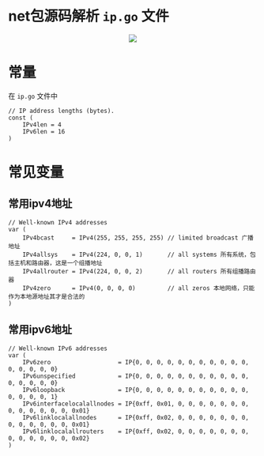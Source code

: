 # net包源码解析 `ip.go` 文件

<p align='center'>
<img src='https://github.com/w1991668899/blog/blob/master/image/go/net_01.jpeg'>
</p>

# 常量

在 `ip.go` 文件中
```
// IP address lengths (bytes).
const (
	IPv4len = 4         
	IPv6len = 16
)
```

# 常见变量

## 常用ipv4地址

```
// Well-known IPv4 addresses
var (
	IPv4bcast     = IPv4(255, 255, 255, 255) // limited broadcast 广播地址
	IPv4allsys    = IPv4(224, 0, 0, 1)       // all systems 所有系统，包括主机和路由器，这是一个组播地址
	IPv4allrouter = IPv4(224, 0, 0, 2)       // all routers 所有组播路由器
	IPv4zero      = IPv4(0, 0, 0, 0)         // all zeros 本地网络，只能作为本地源地址其才是合法的
)
```

## 常用ipv6地址

```
// Well-known IPv6 addresses
var (
	IPv6zero                   = IP{0, 0, 0, 0, 0, 0, 0, 0, 0, 0, 0, 0, 0, 0, 0, 0}
	IPv6unspecified            = IP{0, 0, 0, 0, 0, 0, 0, 0, 0, 0, 0, 0, 0, 0, 0, 0}
	IPv6loopback               = IP{0, 0, 0, 0, 0, 0, 0, 0, 0, 0, 0, 0, 0, 0, 0, 1}
	IPv6interfacelocalallnodes = IP{0xff, 0x01, 0, 0, 0, 0, 0, 0, 0, 0, 0, 0, 0, 0, 0, 0x01}
	IPv6linklocalallnodes      = IP{0xff, 0x02, 0, 0, 0, 0, 0, 0, 0, 0, 0, 0, 0, 0, 0, 0x01}
	IPv6linklocalallrouters    = IP{0xff, 0x02, 0, 0, 0, 0, 0, 0, 0, 0, 0, 0, 0, 0, 0, 0x02}
)
```

